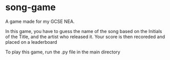 # song-game
A game made for my GCSE NEA.

In this game, you have to guess the name of the song based on the Initials of the Title, and the artist who released it. 
Your score is then recoreded and placed on a leaderboard

To play this game, run the .py file in the main directory
